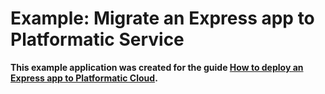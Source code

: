 # Example: Migrate an Express app to Platformatic Service

**This example application was created for the guide [How to deploy an Express app to Platformatic Cloud](https://blog.platformatic.dev/deploy-an-express-application-to-platformatic-cloud).**
